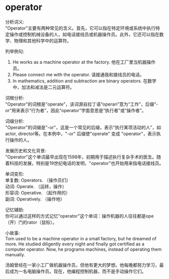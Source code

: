 # operator

分析词义:  
"Operator"主要有两种常见的含义。首先，它可以指在特定环境或系统中执行特定操作或控制机械设备的人，如电话接线员或机器操作员。此外，它还可以指在数学、物理和其他科学中的运算符。

  

列举例句:

  

1.  He works as a machine operator at the factory. 他在工厂里当机器操作员。
2.  Please connect me with the operator. 请接通我和接线员的电话。
3.  In mathematics, addition and subtraction are binary operators. 在数学中，加法和减法是二元运算符。

  

词根分析:  
"Operator"的词根是"operate"，该词源自拉丁语“operari”意为“工作”，后缀“-or”用来表示“行为者”，因此“operator”字面意思是“执行者”或“操作者”。

  

词缀分析:  
"Operator"的词缀是"-or"，这是一个常见的后缀，表示“执行某项活动的人”，如 actor, director等。在本例中，"-or" 后缀使"operate" 变成 "operator"，表示执行操作的人。

  

发展历史和文化背景:  
"Operator"这个单词最早出现在1598年，初期用于描述执行复杂手术的医生。随着科技的发展，特别是19世纪电话的发明，"operator"也开始用来指电话接线员。

  

单词变形:  
单复数: Operators. （操作员们）  
动词: Operate. （运转，操作）  
形容词: Operative. （起作用的）  
副词: Operatively. （操作地）

  

记忆辅助:  
你可以通过这样的方式记忆“operator”这个单词：操作机器的人往往都是ope（开）门的rator（鼠标）。

  

小故事:  
Tom used to be a machine operator in a small factory, but he dreamed of more. He studied diligently every night and finally got certified as a computer operator. Now, he programs machines, instead of operating them manually.

  

汤姆曾经在一家小工厂做机器操作员，但他有更大的梦想。他每晚都努力学习，最后成为一名电脑操作员。现在，他编程控制机器，而不是手动操作它们。

